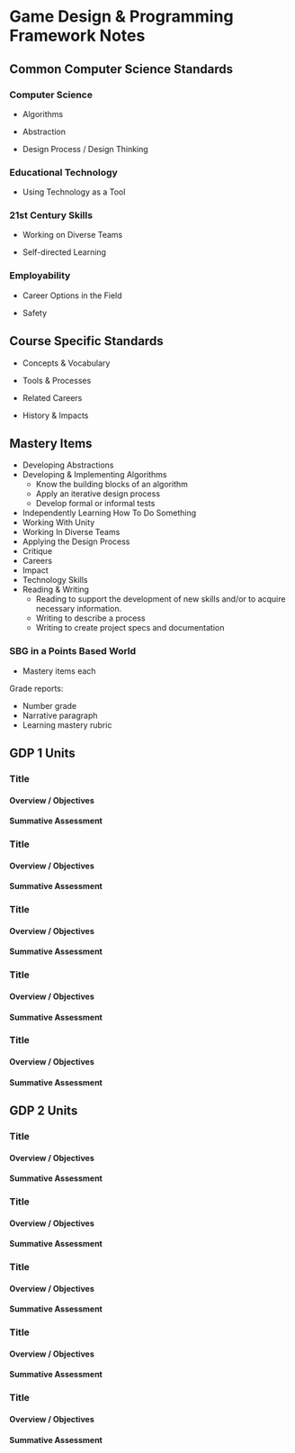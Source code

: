# Game Design & Programming Framework Notes

## Common Computer Science Standards

### Computer Science

* Algorithms

* Abstraction

* Design Process / Design Thinking

### Educational Technology

* Using Technology as a Tool

### 21st Century Skills

* Working on Diverse Teams

* Self-directed Learning

### Employability

* Career Options in the Field

* Safety

## Course Specific Standards

* Concepts & Vocabulary

* Tools & Processes

* Related Careers

* History & Impacts

## Mastery Items

* Developing Abstractions
* Developing & Implementing Algorithms
  - Know the building blocks of an algorithm
  - Apply an iterative design process
  - Develop formal or informal tests
* Independently Learning How To Do Something
* Working With Unity
* Working In Diverse Teams
* Applying the Design Process
* Critique
* Careers
* Impact
* Technology Skills
* Reading & Writing
  - Reading to support the development of new skills and/or to acquire necessary information.
  - Writing to describe a process
  - Writing to create project specs and documentation

### SBG in a Points Based World

* Mastery items each

Grade reports:
* Number grade
* Narrative paragraph
* Learning mastery rubric

## GDP 1 Units

### Title

#### Overview / Objectives

#### Summative Assessment

### Title

#### Overview / Objectives

#### Summative Assessment

### Title

#### Overview / Objectives

#### Summative Assessment

### Title

#### Overview / Objectives

#### Summative Assessment

### Title

#### Overview / Objectives

#### Summative Assessment

## GDP 2 Units

### Title

#### Overview / Objectives

#### Summative Assessment

### Title

#### Overview / Objectives

#### Summative Assessment

### Title

#### Overview / Objectives

#### Summative Assessment

### Title

#### Overview / Objectives

#### Summative Assessment

### Title

#### Overview / Objectives

#### Summative Assessment

